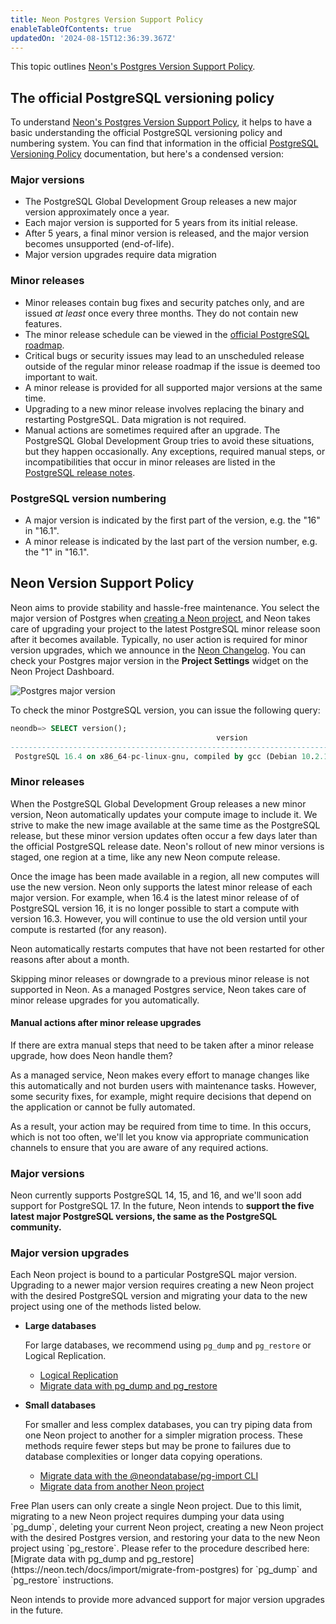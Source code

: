 ```yaml
---
title: Neon Postgres Version Support Policy
enableTableOfContents: true
updatedOn: '2024-08-15T12:36:39.367Z'
---
```


This topic outlines [Neon's Postgres Version Support Policy](#neon-version-support-policy).

## The official PostgreSQL versioning policy

To understand [Neon's Postgres Version Support Policy](#neon-version-support-policy), it helps to have a basic understanding the official PostgreSQL versioning policy and numbering system. You can find that information in the official [PostgreSQL Versioning Policy](https://www.postgresql.org/support/versioning/) documentation, but here's a condensed version:

### Major versions

- The PostgreSQL Global Development Group releases a new major version approximately once a year.
- Each major version is supported for 5 years from its initial release.
- After 5 years, a final minor version is released, and the major version becomes unsupported (end-of-life).
- Major version upgrades require data migration

### Minor releases

- Minor releases contain bug fixes and security patches only, and are issued _at least_ once every three months. They do not contain new features.
- The minor release schedule can be viewed in the [official PostgreSQL roadmap](https://www.postgresql.org/developer/roadmap/).
- Critical bugs or security issues may lead to an unscheduled release outside of the regular minor release roadmap if the issue is deemed too important to wait.
- A minor release is provided for all supported major versions at the same time.
- Upgrading to a new minor release involves replacing the binary and restarting PostgreSQL. Data migration is not required.
- Manual actions are sometimes required after an upgrade. The PostgreSQL Global Development Group tries to avoid these situations, but they happen occasionally. Any exceptions, required manual steps, or incompatibilities that occur in minor releases are listed in the [PostgreSQL release notes](https://www.postgresql.org/docs/release/).

### PostgreSQL version numbering

- A major version is indicated by the first part of the version, e.g. the "16" in "16.1".
- A minor release is indicated by the last part of the version number, e.g. the "1" in "16.1".

## Neon Version Support Policy

Neon aims to provide stability and hassle-free maintenance. You select the major version of Postgres when [creating a Neon project](/docs/manage/projects#create-a-project), and Neon takes care of upgrading your project to the latest PostgreSQL minor release soon after it becomes available. Typically, no user action is required for minor version upgrades, which we announce in the [Neon Changelog](https://neon.tech/docs/changelog). You can check your Postgres major version in the **Project Settings** widget on the Neon Project Dashboard.

![Postgres major version](/docs/postgres/postgres_major_version.png 'no-border')

To check the minor PostgreSQL version, you can issue the following query:

```sql
neondb=> SELECT version();
                                              version
------------------------------------------------------------------------------------------
 PostgreSQL 16.4 on x86_64-pc-linux-gnu, compiled by gcc (Debian 10.2.1-6) 10.2.1 20210110
```

### Minor releases

When the PostgreSQL Global Development Group releases a new minor version, Neon automatically updates your compute image to include it. We strive to make the new image available at the same time as the PostgreSQL release, but these minor version updates often occur a few days later than the official PostgreSQL release date. Neon's rollout of new minor versions is staged, one region at a time, like any new Neon compute release.

Once the image has been made available in a region, all new computes will use the new version. Neon only supports the latest minor release of each major version. For example, when 16.4 is the latest minor release of of PostgreSQL version 16, it is no longer possible to start a compute with version 16.3. However, you will continue to use the old version until your compute is restarted (for any reason).

Neon automatically restarts computes that have not been restarted for other reasons after about a month.

Skipping minor releases or downgrade to a previous minor release is not supported in Neon. As a managed Postgres service, Neon takes care of minor release upgrades for you automatically.

#### Manual actions after minor release upgrades

If there are extra manual steps that need to be taken after a minor release upgrade, how does Neon handle them?

As a managed service, Neon makes every effort to manage changes like this automatically and not burden users with maintenance tasks. However, some security fixes, for example, might require decisions that depend on the application or cannot be fully automated.

As a result, your action may be required from time to time. In this occurs, which is not too often, we'll let you know via appropriate communication channels to ensure that you are aware of any required actions.

### Major versions

Neon currently supports PostgreSQL 14, 15, and 16, and we'll soon add support for PostgreSQL 17. In the future, Neon intends to **support the five latest major PostgreSQL versions, the same as the PostgreSQL community.**

### Major version upgrades

Each Neon project is bound to a particular PostgreSQL major version. Upgrading to a newer major version requires creating a new Neon project with the desired PostgreSQL version and migrating your data to the new project using one of the methods listed below.

- **Large databases**

  For large databases, we recommend using `pg_dump` and `pg_restore` or Logical Replication.

  - [Logical Replication](https://neon.tech/docs/guides/logical-replication-neon-to-neon)
  - [Migrate data with pg_dump and pg_restore](https://neon.tech/docs/import/migrate-from-postgres)

- **Small databases**

  For smaller and less complex databases, you can try piping data from one Neon project to another for a simpler migration process. These methods require fewer steps but may be prone to failures due to database complexities or longer data copying operations.

  - [Migrate data with the @neondatabase/pg-import CLI](https://neon.tech/docs/import/migrate-from-postgres-pg-import)
  - [Migrate data from another Neon project](https://neon.tech/docs/import/migrate-from-postgres-pg-import)

<Admonition type="note" title="How to upgrade to a new Postgres version as a Free Plan user">
Free Plan users can only create a single Neon project. Due to this limit, migrating to a new Neon project requires dumping your data using `pg_dump`, deleting your current Neon project, creating a new Neon project with the desired Postgres version, and restoring your data to the new Neon project using `pg_restore`. Please refer to the procedure described here: [Migrate data with pg_dump and pg_restore](https://neon.tech/docs/import/migrate-from-postgres) for `pg_dump` and `pg_restore` instructions.
</Admonition>

Neon intends to provide more advanced support for major version upgrades in the future.
